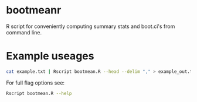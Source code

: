 # bootmeanr
R script for conveniently computing summary stats and boot.ci's from command line.

# Example useages
```sh
cat example.txt | Rscript bootmean.R --head --delim "," > example_out.txt
```

For full flag options see:
```sh
Rscript bootmean.R --help
```
